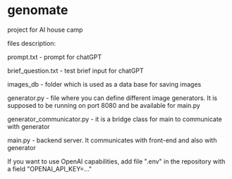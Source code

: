 # genomate
project for AI house camp

files description:

prompt.txt - prompt for chatGPT

brief_question.txt - test brief input for chatGPT

images_db - folder which is used as a data base for saving images

generator.py - file where you can define different image generators. It is supposed to be running on port 8080 and be available for main.py

generator_communicator.py - it is a bridge class for main to communicate with generator

main.py - backend server. It communicates with front-end and also with generator

If you want to use OpenAI capabilities, add file ".env" in the repository with a field "OPENAI_API_KEY=..."
